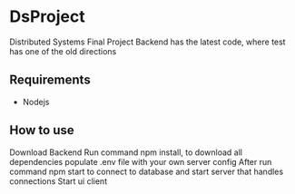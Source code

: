 # DsProject
Distributed Systems Final Project
Backend has the latest code, where test has one of the old directions
## Requirements 
- Nodejs

## How to use
Download Backend
Run command npm install, to download all dependencies
populate .env file with your own server config
After run command npm start to connect to database and start server that handles connections
Start ui client
